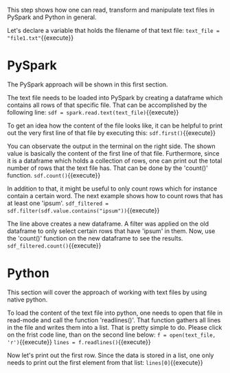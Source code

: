 This step shows how one can read, transform and manipulate text files in PySpark and Python in general.

Let's declare a variable that holds the filename of that text file:
`text_file = "file1.txt"`{{execute}}

# PySpark

The PySpark approach will be shown in this first section.

The text file needs to be loaded into PySpark by creating a dataframe which contains all rows of that specific file. That can be accomplished by the following line:
`sdf = spark.read.text(text_file)`{{execute}}

To get an idea how the content of the file looks like, it can be helpful to print out the very first line of that file by executing this:
`sdf.first()`{{execute}}

You can observate the output in the terminal on the right side. The shown value is basically the content of the first line of that file.
Furthermore, since it is a dataframe which holds a collection of rows, one can print out the total number of rows that the text file has. That can be done by the 'count()' function.
`sdf.count()`{{execute}}

In addition to that, it might be useful to only count rows which for instance contain a certain word. The next example shows how to count rows that has at least one 'ipsum'. 
`sdf_filtered = sdf.filter(sdf.value.contains("ipsum"))`{{execute}}

The line above creates a new dataframe. A filter was applied on the old dataframe to only select certain rows that have 'ipsum' in them. Now, use the 'count()' function on the new dataframe to see the results.
`sdf_filtered.count()`{{execute}}

# Python

This section will cover the approach of working with text files by using native python.

To load the content of the text file into python, one needs to open that file in read-mode and call the function 'readlines()'. That function gathers all lines in the file and writes them into a list. That is pretty simple to do. Please click on the frist code line, than on the second line below:
`f = open(text_file, 'r')`{{execute}}
`lines = f.readlines()`{{execute}}

Now let's print out the first row. Since the data is stored in a list, one only needs to print out the first element from that list:
`lines[0]`{{execute}}
